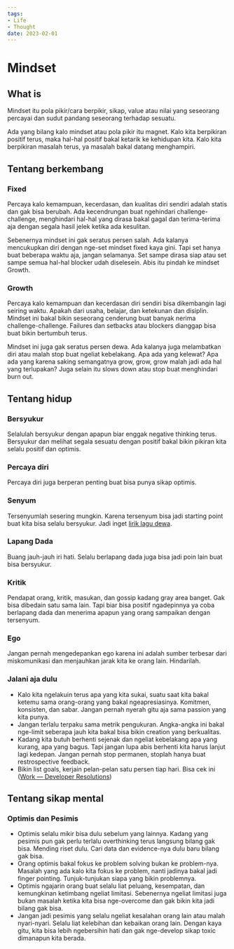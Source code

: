```yaml
---
tags:
- Life
- Thought
date: 2023-02-01
---
```


# Mindset

## What is

Mindset itu pola pikir/cara berpikir, sikap, value atau nilai yang seseorang percayai dan sudut pandang seseorang terhadap sesuatu.

Ada yang bilang kalo mindset atau pola pikir itu magnet. Kalo kita berpikiran positif terus, maka hal-hal positif bakal ketarik ke kehidupan kita. Kalo kita berpikiran masalah terus, ya masalah bakal datang menghampiri.



## Tentang berkembang

###  Fixed

Percaya kalo kemampuan, kecerdasan, dan kualitas diri sendiri adalah statis dan gak bisa berubah. Ada kecendrungan buat ngehindari challenge-challenge, menghindari hal-hal yang dirasa bakal gagal dan terima-terima aja dengan segala hasil jelek ketika ada kesulitan.

Sebenernya mindset ini gak seratus persen salah. Ada kalanya mencukupkan diri dengan nge-set mindset fixed kaya gini. Tapi set hanya buat beberapa waktu aja, jangan selamanya. Set sampe dirasa siap atau set sampe semua hal-hal blocker udah diselesein. Abis itu pindah ke mindset Growth.



### Growth

Percaya kalo kemampuan dan kecerdasan diri sendiri bisa dikembangin lagi seiring waktu. Apakah dari usaha, belajar, dan ketekunan dan disiplin. Mindset ini bakal bikin seseorang cenderung buat banyak nerima challenge-challenge. Failures dan setbacks atau blockers dianggap bisa buat bikin bertumbuh terus.

Mindset ini juga gak seratus persen dewa. Ada kalanya juga melambatkan diri atau malah stop buat ngeliat kebelakang. Apa ada yang kelewat? Apa ada yang karena saking semangatnya grow, grow, grow malah jadi ada hal yang terlupakan? Juga selain itu slows down atau stop buat menghindari burn out.



## Tentang hidup

### Bersyukur

Selalulah bersyukur dengan apapun biar enggak negative thinking terus. Bersyukur dan melihat segala sesuatu dengan positif bakal bikin pikiran kita selalu positif dan optimis.



### Percaya diri

Percaya diri juga berperan penting buat bisa punya sikap optimis.



### Senyum

Tersenyumlah sesering mungkin. Karena tersenyum bisa jadi starting point buat kita bisa selalu bersyukur. Jadi inget [lirik lagu dewa](https://www.musixmatch.com/lyrics/Dewa/Hadapi-Dengan-Senyuman).



### Lapang Dada

Buang jauh-jauh iri hati. Selalu berlapang dada juga bisa jadi poin lain buat bisa bersyukur.



### Kritik

Pendapat orang, kritik, masukan, dan gossip kadang gray area banget. Gak bisa dibedain satu sama lain. Tapi biar bisa positif ngadepinnya ya coba berlapang dada dan menerima apapun yang orang sampaikan dengan tersenyum.



### Ego

Jangan pernah mengedepankan ego karena ini adalah sumber terbesar dari miskomunikasi dan menjauhkan jarak kita ke orang lain. Hindarilah.



### Jalani aja dulu

- Kalo kita ngelakuin terus apa yang kita sukai, suatu saat kita bakal ketemu sama orang-orang yang bakal ngeapresiasinya. Komitmen, konsisten, dan sabar. Jangan pernah nyerah gitu aja sama passion yang kita punya.
- Jangan terlalu terpaku sama metrik pengukuran. Angka-angka ini bakal nge-limit seberapa jauh kita bakal bisa bikin creation yang berkualitas.
- Kadang kita butuh berhenti sejenak dan ngeliat kebelakang apa yang kurang, apa yang bagus. Tapi jangan lupa abis berhenti kita harus lanjut lagi kedepan. Jangan pernah stop permanen, stoplah hanya buat restrospective feedback.
- Bikin list goals, kerjain pelan-pelan satu persen tiap hari. Bisa cek ini ([Work — Developer Resolutions](/Work/Work%20—%20Developer%20Resolutions.md))



## Tentang sikap mental

### Optimis dan Pesimis

- Optimis selalu mikir bisa dulu sebelum yang lainnya. Kadang yang pesimis pun gak perlu terlalu overthinking terus langsung bilang gak bisa. Mending riset dulu. Cari data dan evidence-nya dulu baru bilang gak bisa.
- Orang optimis bakal fokus ke problem solving bukan ke problem-nya. Masalah yang ada kalo kita fokus ke problem, nanti jadinya bakal jadi finger pointing. Tunjuk-tunjukan siapa yang bikin problemnya.
- Optimis ngajarin orang buat selalu liat peluang, kesempatan, dan kemungkinan ketimbang ngeliat limitasi. Sebenernya ngeliat limitasi juga bukan masalah ketika kita bisa nge-overcome dan gak bikin kita jadi bilang gak bisa.
- Jangan jadi pesimis yang selalu ngeliat kesalahan orang lain atau malah nyari-nyari. Selalu liat kelebihan dan kebaikan orang lain. Dengan kaya gitu, kita bisa lebih ngebersihin hati dan gak nge-develop sikap toxic dimanapun kita berada.
